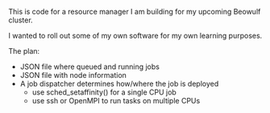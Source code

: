 This is code for a resource manager I am building for my upcoming Beowulf cluster.

I wanted to roll out some of my own software for my own learning purposes.

The plan:
- JSON file where queued and running jobs
- JSON file with node information
- A job dispatcher determines how/where the job is deployed
	- use sched_setaffinity() for a single CPU job
	- use ssh or OpenMPI to run tasks on multiple CPUs
